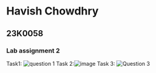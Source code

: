 # Havish Chowdhry 
## 23K0058
### Lab assignment 2 

Task1: ![question 1](https://github.com/Havish-Chowdhry/PfFall23/assets/142867564/db2eb4b8-27cb-4861-a550-baa2b0ca98ac)
Task 2:![image](https://github.com/Havish-Chowdhry/PfFall23/assets/142867564/6c3a2c23-ac9c-40f5-8455-ffe9608d27b5)
Task 3: ![Question 3](https://github.com/Havish-Chowdhry/PfFall23/assets/142867564/1836e38e-18ca-49a7-96f7-c7f4133b6913)
